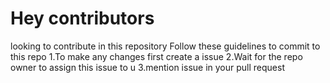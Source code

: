 # Hey contributors
looking to contribute in this repository
Follow these guidelines to commit to this repo
  1.To make any changes first create a issue
  2.Wait for the repo owner to assign this issue to u
  3.mention issue in your pull request
